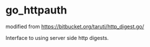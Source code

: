 go_httpauth
=============

modified from https://bitbucket.org/taruti/http_digest.go/

Interface to using server side http digests.

